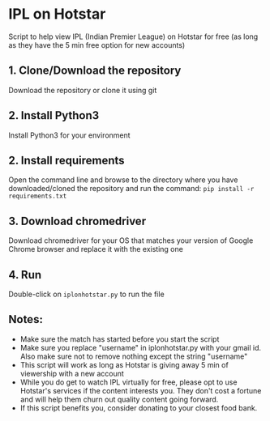 # IPL on Hotstar
Script to help view IPL (Indian Premier League) on Hotstar for free (as long as they have the 5 min free option for new accounts)

## 1. Clone/Download the repository
Download the repository or clone it using git

## 2. Install Python3
Install Python3 for your environment

## 2. Install requirements
Open the command line and browse to the directory where you have downloaded/cloned the repository and run the command:
`pip install -r requirements.txt`

## 3. Download chromedriver
Download chromedriver for your OS that matches your version of Google Chrome browser and replace it with the existing one

## 4. Run
Double-click on `iplonhotstar.py` to run the file

## Notes:
* Make sure the match has started before you start the script
* Make sure you replace "username" in iplonhotstar.py with your gmail id. Also make sure not to remove nothing except the string "username"
* This script will work as long as Hotstar is giving away 5 min of viewership with a new account
* While you do get to watch IPL virtually for free, please opt to use Hotstar's services if the content interests you. They don't cost a fortune and will help them churn out quality content going forward.
* If this script benefits you, consider donating to your closest food bank.
